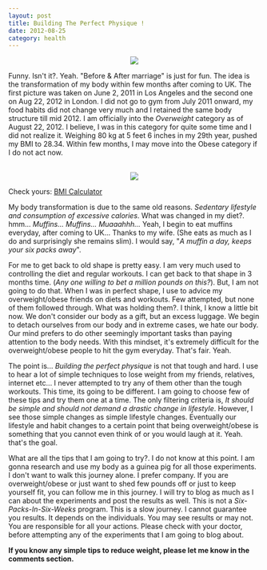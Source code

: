 ```yaml
---
layout: post
title: Building The Perfect Physique !
date: 2012-08-25
category: health
---
```


<div style="text-align: center;">
<img src="{{site.img-url}}/premkumar-before-after-marriage.jpg"/>
</div>  

Funny. Isn't it?. Yeah. "Before & After marriage" is just for fun. The idea is the transformation of my body within few months after coming to UK. The first picture was taken on June 2, 2011 in Los Angeles and the second one on Aug 22, 2012 in London. I did not go to gym from July 2011 onward, my food habits did not change very much and I retained the same body structure till mid 2012. I am officially into the *Overweight* category as of August 22, 2012. I believe, I was in this category for quite some time and I did not realize it. Weighing 80 kg  at 5 feet 6 inches in my 29th year, pushed my BMI to 28.34. Within few months, I may move into the Obese category if I do not act now.  

<div style="text-align: center;"><br/>
<img src="{{site.img-url}}/premkumar-BMI-2012-08-25.jpg"/>
</div>  

Check yours: [BMI Calculator](http://www.nhs.uk/Tools/Pages/Healthyweightcalculator.aspx)  

My body transformation is due to the same old reasons. *Sedentary lifestyle and consumption of excessive calories*. What was changed in my diet?. hmm... *Muffins... Muffins... Muaaahhh...* Yeah, I begin to eat muffins everyday, after coming to UK... Thanks to my wife. (She eats as much as I do and surprisingly she remains slim). I would say, "*A muffin a day, keeps your six packs away*".  

For me to get back to old shape is pretty easy. I am very much used to controlling the diet and regular workouts. I can get back to that shape in 3 months time. (*Any one willing to bet a million pounds on this?*). But, I am not going to do that. When I was in perfect shape, I use to advice my overweight/obese friends on diets and workouts. Few attempted, but none of them followed through. What was holding them?. I think, I know a little bit now. We don't consider our body as a gift, but an excess luggage. We begin to detach ourselves from our body and in extreme cases, we hate our body. Our mind prefers to do other seemingly important tasks than paying attention to the body needs. With this mindset, it's extremely difficult for the overweight/obese people to hit the gym everyday. That's fair. Yeah.  

The point is... *Building the perfect physique* is not that tough and hard. I use to hear a lot of simple techniques to lose weight from my friends, relatives, internet etc... I never attempted to try any of them other than the tough workouts. This time, its going to be different. I am going to choose few of these tips and try them one at a time. The only filtering criteria is, *It should be simple and should not demand a drastic change in lifestyle*. However, I see those simple changes as simple lifestyle changes. Eventually our lifestyle and habit changes to a certain point that being overweight/obese is something that you cannot even think of or you would laugh at it. Yeah. that's the goal.  

What are all the tips that I am going to try?. I do not know at this point. I am gonna research and use my body as a guinea pig for all those experiments. I don't want to walk this journey alone. I prefer company. If you are overweight/obese or just want to shed few pounds off or just to keep yourself fit, you can follow me in this journey. I will try to blog as much as I can about the experiments and post the results as well. This is not a *Six-Packs-In-Six-Weeks* program. This is a slow journey. I cannot guarantee you results. It depends on the individuals. You may see results or may not. You are responsible for all your actions. Please check with your doctor, before attempting any of the experiments that I am going to blog about.  

**If you know any simple tips to reduce weight, please let me know in the comments section.**  

